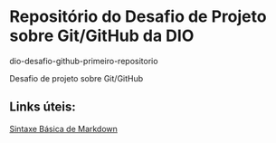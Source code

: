 # Repositório do Desafio de Projeto sobre Git/GitHub da DIO

dio-desafio-github-primeiro-repositorio

Desafio de projeto sobre Git/GitHub


## Links úteis:
[Sintaxe Básica de Markdown](https://www.markdownguide.org/basic-syntax/)
